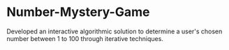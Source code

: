 # Number-Mystery-Game
Developed an interactive algorithmic solution to determine a user's chosen number between 1 to 100 through iterative techniques.
